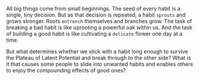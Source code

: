 All big things come from small beginnings. The seed of every habit
is a single, tiny decision. But as that decision is repeated, a habit
`sprouts` and grows stronger. Roots `entrench` themselves and branches
grow. The task of breaking a bad habit is like uprooting a powerful oak
within us. And the task of building a good habit is like cultivating a
`delicate` flower one day at a time.

But what determines whether we stick with a habit long enough to
survive the Plateau of Latent Potential and break through to the other
side? What is it that causes some people to slide into unwanted habits
and enables others to enjoy the compounding effects of good ones?